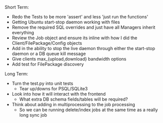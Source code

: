 Short Term:
* Redo the Tests to be more 'assert' and less 'just run the functions'
* Getting Ubuntu start-stop daemon working with files
* Remove the required SQL overrides and just have all Managers inherit everything
* Review the Job object and ensure its inline with how I did the Client/FilePackage/Config objects
* Add in the ability to stop the live daemon through either the start-stop daemon or a DB queue kill message
* Give clients max_{upload,download} bandwidth options 
* Add test for FilePackage discovery

Long Term:
* Turn the test.py into unit tests
  - Tear up/downs for PSQL/SQLite3
* Look into how it will interact with the frontend
  - What extra DB schema fields/tables will be required?
* Think about adding in multiprocessing to the job processing
  - So we can be running delete/index jobs at the same time as a really long sync job
